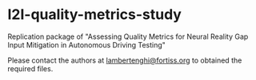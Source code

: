 # I2I-quality-metrics-study
Replication package of "Assessing Quality Metrics for Neural Reality Gap Input Mitigation in Autonomous Driving Testing"

Please contact the authors at lambertenghi@fortiss.org to obtained the required files.
